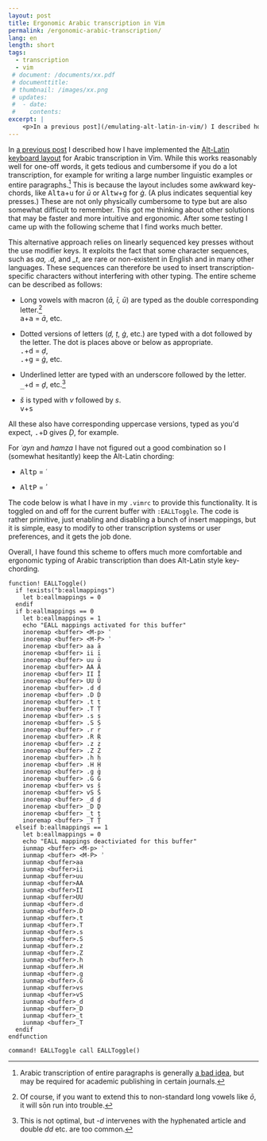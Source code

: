 ```yaml
---
layout: post
title: Ergonomic Arabic transcription in Vim
permalink: /ergonomic-arabic-transcription/
lang: en
length: short
tags:
  - transcription
  - vim
 # document: /documents/xx.pdf
 # documenttitle: 
 # thumbnail: /images/xx.png
 # updates: 
 #  - date:
 #    contents:
excerpt: |
    <p>In a previous post](/emulating-alt-latin-in-vim/) I described how I have implemented the <a href="http://mamluk.uchicago.edu/unicode.html">Alt-Latin keyboard layout</a> for Arabic transcription in Vim. While this works reasonably well for one-off words, it gets tedious and cumbersome if you do a lot transcription, for example whet writing a large number linguistic examples or entire paragraphs. This is because the layout includes some awkward key-chords, like <kbd>Alt</kbd><kbd>a</kbd>+<kbd>u</kbd> for <em>ū</em> or <kbd>Alt</kbd><kbd>w</kbd>+<kbd>g</kbd> for <em>ġ</em>. (A plus indicates sequential key presses.) These combinations are not only physically cumbersome but are also somewhat difficult to remember. This got me thinking about other solutions that may be faster and more intuitive and ergonomic. After some testing I came up with the following scheme that I find works much better.</p>
---
```


In [a previous post](/emulating-alt-latin-in-vim/) I described how I have implemented the  [Alt-Latin keyboard layout](http://mamluk.uchicago.edu/unicode.html) for Arabic transcription in Vim. While this works reasonably well for one-off words, it gets tedious and cumbersome if you do a lot transcription, for example for writing a large number linguistic examples or entire paragraphs.[^badiea] This is because the layout includes some awkward key-chords, like <kbd>Alt</kbd><kbd>a</kbd>+<kbd>u</kbd> for *ū* or <kbd>Alt</kbd><kbd>w</kbd>+<kbd>g</kbd> for *ġ*. (A plus indicates sequential key presses.) These are not only physically cumbersome to type but are also somewhat difficult to remember. This got me thinking about other solutions that may be faster and more intuitive and ergonomic. After some testing I came up with the following scheme that I find works much better.

[^badiea]: Arabic transcription of entire paragraphs is generally [a bad idea](/margin-notes-for-arabic-quotes/), but may be required for academic publishing in certain journals.

This alternative approach relies on linearly sequenced key presses without the use modifier keys. It exploits the fact that some character sequences, such as *aa, .d,* and *_t*, are rare or non-existent in English and in many other languages. These sequences can therefore be used to insert transcription-specific characters without interfering with other typing. The entire scheme can be described as follows:



- Long vowels with macron (*ā, ī, ū*) are typed as the double corresponding letter.[^oo]  
  <kbd>a</kbd>+<kbd>a</kbd> = *ā*, etc.

- Dotted versions of letters (*ḍ, ṭ, ġ*, etc.) are typed with a dot followed by the letter. The dot is places above or below as appropriate.  
  <kbd>.</kbd>+<kbd>d</kbd> = *ḍ*,  
  <kbd>.</kbd>+<kbd>g</kbd> = *ġ*, etc.

- Underlined letter are typed with an underscore followed by the letter.  
  <kbd>_</kbd>+<kbd>d</kbd> = *ḏ*, etc.[^underscore]

- *š* is typed with *v* followed by *s*.  
  <kbd>v</kbd>+<kbd>s</kbd>

[^oo]: Of course, if you want to extend this to non-standard long vowels like *ō*, it will sōn run into trouble.

[^underscore]: This is not optimal, but *-d* intervenes with the hyphenated article and double *dd* etc. are too common.

All these also have corresponding uppercase versions, typed as you'd expect, <kbd>.</kbd>+<kbd>D</kbd> gives *Ḍ*, for example.

For *ʿayn* and *hamza* I have not figured out a good combination so I (somewhat hesitantly) keep the Alt-Latin chording:

- <kbd>Alt</kbd><kbd>p</kbd> = *ʿ*

- <kbd>Alt</kbd><kbd>P</kbd> = *ʾ*


The code below is what I have in my `.vimrc` to provide this functionality. It is toggled on and off for the current buffer with `:EALLToggle`. The code is rather primitive, just enabling and disabling a bunch of insert mappings, but it is simple, easy to modify to other transcription systems or user preferences, and it gets the job done.

Overall, I have found this scheme to offers much more comfortable and ergonomic typing of Arabic transcription than does Alt-Latin style key-chording.


``` vim
function! EALLToggle()
  if !exists("b:eallmappings")
    let b:eallmappings = 0
  endif 
  if b:eallmappings == 0
    let b:eallmappings = 1
    echo "EALL mappings activated for this buffer"
    inoremap <buffer> <M-p> ʿ
    inoremap <buffer> <M-P> ʾ
    inoremap <buffer> aa ā
    inoremap <buffer> ii ī
    inoremap <buffer> uu ū
    inoremap <buffer> AA Ā
    inoremap <buffer> II Ī
    inoremap <buffer> UU Ū
    inoremap <buffer> .d ḍ
    inoremap <buffer> .D Ḍ
    inoremap <buffer> .t ṭ
    inoremap <buffer> .T Ṭ
    inoremap <buffer> .s ṣ
    inoremap <buffer> .S Ṣ
    inoremap <buffer> .r ṛ
    inoremap <buffer> .R Ṛ
    inoremap <buffer> .z ẓ
    inoremap <buffer> .Z Ẓ
    inoremap <buffer> .h ḥ
    inoremap <buffer> .H Ḥ
    inoremap <buffer> .g ġ
    inoremap <buffer> .G Ġ
    inoremap <buffer> vs š
    inoremap <buffer> vS Š
    inoremap <buffer> _d ḏ
    inoremap <buffer> _D Ḏ
    inoremap <buffer> _t ṯ
    inoremap <buffer> _T Ṯ
  elseif b:eallmappings == 1
    let b:eallmappings = 0
    echo "EALL mappings deactiviated for this buffer"
    iunmap <buffer> <M-p> ʿ
    iunmap <buffer> <M-P> ʾ
    iunmap <buffer>aa
    iunmap <buffer>ii
    iunmap <buffer>uu
    iunmap <buffer>AA
    iunmap <buffer>II
    iunmap <buffer>UU
    iunmap <buffer>.d
    iunmap <buffer>.D
    iunmap <buffer>.t
    iunmap <buffer>.T
    iunmap <buffer>.s
    iunmap <buffer>.S
    iunmap <buffer>.z
    iunmap <buffer>.Z
    iunmap <buffer>.h
    iunmap <buffer>.H
    iunmap <buffer>.g
    iunmap <buffer>.G
    iunmap <buffer>vs
    iunmap <buffer>vS
    iunmap <buffer>_d
    iunmap <buffer>_D
    iunmap <buffer>_t
    iunmap <buffer>_T
  endif
endfunction

command! EALLToggle call EALLToggle()
```
